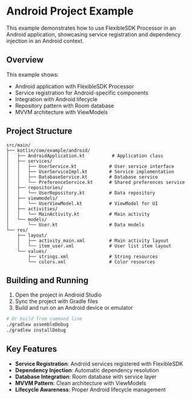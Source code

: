 # Android Project Example

This example demonstrates how to use FlexibleSDK Processor in an Android application, showcasing service registration and dependency injection in an Android context.

## Overview

This example shows:
- Android application with FlexibleSDK Processor
- Service registration for Android-specific components
- Integration with Android lifecycle
- Repository pattern with Room database
- MVVM architecture with ViewModels

## Project Structure

```
src/main/
├── kotlin/com/example/android/
│   ├── AndroidApplication.kt          # Application class
│   ├── services/
│   │   ├── UserService.kt            # User service interface
│   │   ├── UserServiceImpl.kt        # Service implementation
│   │   ├── DatabaseService.kt        # Database service
│   │   └── PreferenceService.kt      # Shared preferences service
│   ├── repositories/
│   │   └── UserRepository.kt         # Data repository
│   ├── viewmodels/
│   │   └── UserViewModel.kt          # ViewModel for UI
│   ├── activities/
│   │   └── MainActivity.kt           # Main activity
│   └── models/
│       └── User.kt                   # Data models
└── res/
    ├── layout/
    │   ├── activity_main.xml         # Main activity layout
    │   └── item_user.xml             # User list item layout
    └── values/
        ├── strings.xml               # String resources
        └── colors.xml                # Color resources
```

## Building and Running

1. Open the project in Android Studio
2. Sync the project with Gradle files
3. Build and run on an Android device or emulator

```bash
# Or build from command line
./gradlew assembleDebug
./gradlew installDebug
```

## Key Features

- **Service Registration**: Android services registered with FlexibleSDK
- **Dependency Injection**: Automatic dependency resolution
- **Database Integration**: Room database with service layer
- **MVVM Pattern**: Clean architecture with ViewModels
- **Lifecycle Awareness**: Proper Android lifecycle management